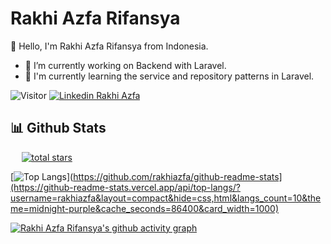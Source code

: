 # Rakhi Azfa Rifansya

👋 Hello, I'm Rakhi Azfa Rifansya from Indonesia.

- 🔭 I’m currently working on Backend with Laravel.
- 🌱 I'm currently learning the service and repository patterns in Laravel.

![Visitor](https://visitor-badge.laobi.icu/badge?page_id=rakhiazfa.rakhiazfa)
[![Linkedin Rakhi Azfa](https://img.shields.io/badge/Linkedin-Rakhi%20Azfa-blue?logo=LinkedIn&logoColor=white)](https://www.linkedin.com/in/rakhiazfa/)

 ## 📊 Github Stats
 
 <a href="https://github.com/rakhiazfa?tab=repositories&sort=stargazers" style="margin-left: 1.1rem;">
 
<img alt="total stars" title="Total stars on GitHub" src="https://custom-icon-badges.demolab.com/github/stars/rakhiazfa?color=55960c&style=for-the-badge&labelColor=488207&logo=star"/>

</a>

<space><space>
 
 [![Top Langs](https://github-readme-stats.vercel.app/api/top-langs/?username=rakhiazfa&layout=compact&hide=css,html&langs_count=10&theme=midnight-purple&cache_seconds=86400&card_width=1000)](https://github.com/rakhiazfa/github-readme-stats](https://github-readme-stats.vercel.app/api/top-langs/?username=rakhiazfa&layout=compact&hide=css,html&langs_count=10&theme=midnight-purple&cache_seconds=86400&card_width=1000)
 
 [![Rakhi Azfa Rifansya's github activity graph](https://github-readme-activity-graph.cyclic.app/graph?username=rakhiazfa&theme=high-contrast)](https://github.com/rakhiazfa/github-readme-activity-graph)
